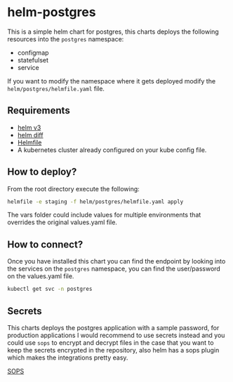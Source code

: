 # helm-postgres

This is a simple helm chart for postgres, this charts deploys the following resources into the `postgres` namespace:

- configmap
- statefulset
- service

If you want to modify the namespace where it gets deployed modify the `helm/postgres/helmfile.yaml` file.

## Requirements
- [helm v3](https://helm.sh/docs/intro/install/)
- [helm diff](https://github.com/databus23/helm-diff)
- [Helmfile](https://github.com/roboll/helmfile)
- A kubernetes cluster already configured on your kube config file.

## How to deploy?

From the root directory execute the following:
```bash
helmfile -e staging -f helm/postgres/helmfile.yaml apply
```

The vars folder could include values for multiple environments that overrides the original values.yaml file.

## How to connect?

Once you have installed this chart you can find the endpoint by looking into the services on the `postgres` namespace, you can find the user/password on the values.yaml file.

```bash
kubectl get svc -n postgres
```


## Secrets

This charts deploys the postgres application with a sample password, for production applications I would recommend to use secrets instead and you could use `sops` to encrypt and decrypt files in the case that you want to keep the secrets encrypted in the repository, also helm has a sops plugin which makes the integrations pretty easy.

[SOPS](https://github.com/mozilla/sops)
